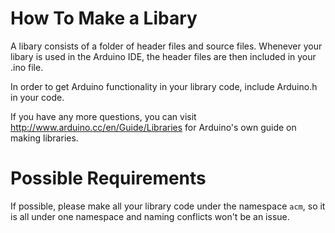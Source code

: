 # How To Make a Libary
A libary consists of a folder of header files and source files. Whenever your libary is used in the Arduino IDE, the header files are then included in your .ino file.

In order to get Arduino functionality in your library code, include Arduino.h in your code.

If you have any more questions, you can visit http://www.arduino.cc/en/Guide/Libraries for Arduino's own guide on making libraries.

# Possible Requirements
If possible, please make all your library code under the namespace `acm`, so it is all under one namespace and naming conflicts won't be an issue.